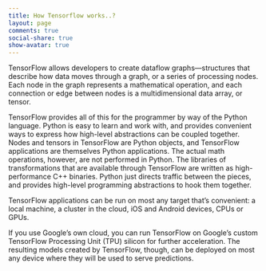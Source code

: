 ```yaml
---
title: How Tensorflow works..?
layout: page
comments: true
social-share: true
show-avatar: true
---
```


TensorFlow allows developers to create dataflow graphs—structures that describe how data moves through a graph, or a series of processing nodes. Each node in the graph represents a mathematical operation, and each connection or edge between nodes is a multidimensional data array, or tensor.

TensorFlow provides all of this for the programmer by way of the Python language. Python is easy to learn and work with, and provides convenient ways to express how high-level abstractions can be coupled together. Nodes and tensors in TensorFlow are Python objects, and TensorFlow applications are themselves Python applications. The actual math operations, however, are not performed in Python. The libraries of transformations that are available through TensorFlow are written as high-performance C++ binaries. Python just directs traffic between the pieces, and provides high-level programming abstractions to hook them together.

TensorFlow applications can be run on most any target that’s convenient: a local machine, a cluster in the cloud, iOS and Android devices, CPUs or GPUs.

 If you use Google’s own cloud, you can run TensorFlow on Google’s custom TensorFlow Processing Unit (TPU) silicon for further acceleration. The resulting models created by TensorFlow, though, can be deployed on most any device where they will be used to serve predictions.